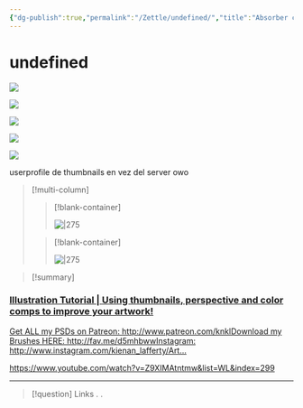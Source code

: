 ```yaml
---
{"dg-publish":true,"permalink":"/Zettle/undefined/","title":"Absorber conocimiento","tags":["ZeType/Idea",""],"created":"2023-08-26T21:18:30.819-05:00","updated":"2023-09-09T18:22:03.618-05:00"}
---
```



#  undefined

![](https://i.imgur.com/IXnE1Ph.png)

![](https://i.imgur.com/9wXkJXD.png)

![](https://i.imgur.com/ychbIG5.png)

![](https://i.imgur.com/AAJ9QyM.png)

![](https://i.imgur.com/fUrpdnM.png)

userprofile de thumbnails en vez del server owo

> [!multi-column]
> 
> > [!blank-container]
> > 
> > ![|275](https://i.imgur.com/tT8KN2x.jpg)
> > 
> 
> > [!blank-container]
> > 
> > ![|275](https://i.imgur.com/ltEJt7J.png)
> > 
> 


> [!summary] 
> 
<div class="rich-link-card-container"><a class="rich-link-card" href="https://www.youtube.com/watch?v=Z9XIMAtntmw&list=WL&index=299" target="_blank">
	<div class="rich-link-image-container">
		<div class="rich-link-image" style="background-image: url('https://www.youtube.com/embed/Z9XIMAtntmw?feature=oembed')">
	</div>
	</div>
	<div class="rich-link-card-text">
		<h3 class="rich-link-card-title">Illustration Tutorial | Using thumbnails, perspective and color comps to improve your artwork!</h1>
		<p class="rich-link-card-description">
		Get ALL my PSDs on Patreon: http://www.patreon.com/knklDownload my Brushes HERE: http://fav.me/d5mhbwwInstagram: http://www.instagram.com/kienan_lafferty/Art...
		</p>
		<p class="rich-link-href">
		https://www.youtube.com/watch?v=Z9XIMAtntmw&list=WL&index=299
		</p>
	</div>
</a></div>

- - - 
> [!question] Links
> .
> .


